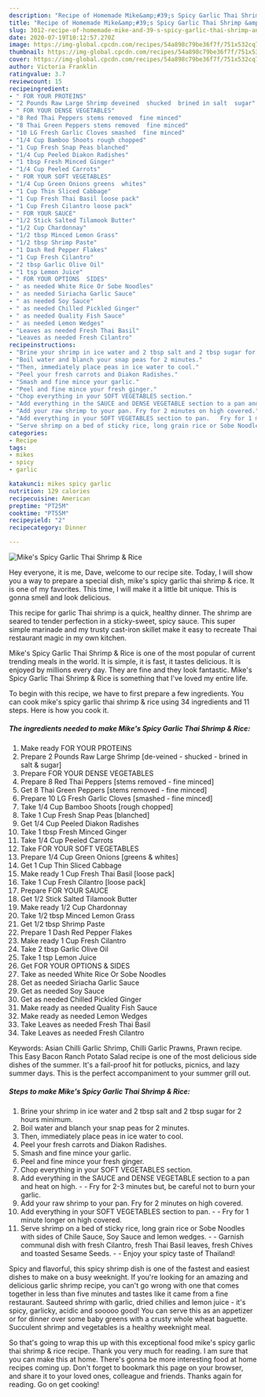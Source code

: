 ```yaml
---
description: "Recipe of Homemade Mike&amp;#39;s Spicy Garlic Thai Shrimp &amp;amp; Rice"
title: "Recipe of Homemade Mike&amp;#39;s Spicy Garlic Thai Shrimp &amp;amp; Rice"
slug: 3012-recipe-of-homemade-mike-and-39-s-spicy-garlic-thai-shrimp-and-amp-rice
date: 2020-07-19T10:12:57.270Z
image: https://img-global.cpcdn.com/recipes/54a898c79be36f7f/751x532cq70/mikes-spicy-garlic-thai-shrimp-rice-recipe-main-photo.jpg
thumbnail: https://img-global.cpcdn.com/recipes/54a898c79be36f7f/751x532cq70/mikes-spicy-garlic-thai-shrimp-rice-recipe-main-photo.jpg
cover: https://img-global.cpcdn.com/recipes/54a898c79be36f7f/751x532cq70/mikes-spicy-garlic-thai-shrimp-rice-recipe-main-photo.jpg
author: Victoria Franklin
ratingvalue: 3.7
reviewcount: 15
recipeingredient:
- " FOR YOUR PROTEINS"
- "2 Pounds Raw Large Shrimp deveined  shucked  brined in salt  sugar"
- " FOR YOUR DENSE VEGETABLES"
- "8 Red Thai Peppers stems removed  fine minced"
- "8 Thai Green Peppers stems removed  fine minced"
- "10 LG Fresh Garlic Cloves smashed  fine minced"
- "1/4 Cup Bamboo Shoots rough chopped"
- "1 Cup Fresh Snap Peas blanched"
- "1/4 Cup Peeled Diakon Radishes"
- "1 tbsp Fresh Minced Ginger"
- "1/4 Cup Peeled Carrots"
- " FOR YOUR SOFT VEGETABLES"
- "1/4 Cup Green Onions greens  whites"
- "1 Cup Thin Sliced Cabbage"
- "1 Cup Fresh Thai Basil loose pack"
- "1 Cup Fresh Cilantro loose pack"
- " FOR YOUR SAUCE"
- "1/2 Stick Salted Tilamook Butter"
- "1/2 Cup Chardonnay"
- "1/2 tbsp Minced Lemon Grass"
- "1/2 tbsp Shrimp Paste"
- "1 Dash Red Pepper Flakes"
- "1 Cup Fresh Cilantro"
- "2 tbsp Garlic Olive Oil"
- "1 tsp Lemon Juice"
- " FOR YOUR OPTIONS  SIDES"
- " as needed White Rice Or Sobe Noodles"
- " as needed Siriacha Garlic Sauce"
- " as needed Soy Sauce"
- " as needed Chilled Pickled Ginger"
- " as needed Quality Fish Sauce"
- " as needed Lemon Wedges"
- "Leaves as needed Fresh Thai Basil"
- "Leaves as needed Fresh Cilantro"
recipeinstructions:
- "Brine your shrimp in ice water and 2 tbsp salt and 2 tbsp sugar for 2 hours minimum."
- "Boil water and blanch your snap peas for 2 minutes."
- "Then, immediately place peas in ice water to cool."
- "Peel your fresh carrots and Diakon Radishes."
- "Smash and fine mince your garlic."
- "Peel and fine mince your fresh ginger."
- "Chop everything in your SOFT VEGETABLES section."
- "Add everything in the SAUCE and DENSE VEGETABLE section to a pan and heat on high.  Fry for 2-3 minutes but, be careful not to burn your garlic."
- "Add your raw shrimp to your pan. Fry for 2 minutes on high covered."
- "Add everything in your SOFT VEGETABLES section to pan.   Fry for 1 minute longer on high covered."
- "Serve shrimp on a bed of sticky rice, long grain rice or Sobe Noodles with sides of Chile Sauce, Soy Sauce and lemon wedges.   Garnish communal dish with fresh Cilantro, fresh Thai Basil leaves, fresh Chives and toasted Sesame Seeds.  Enjoy your spicy taste of Thailand!"
categories:
- Recipe
tags:
- mikes
- spicy
- garlic

katakunci: mikes spicy garlic 
nutrition: 129 calories
recipecuisine: American
preptime: "PT25M"
cooktime: "PT55M"
recipeyield: "2"
recipecategory: Dinner

---
```



![Mike&#39;s Spicy Garlic Thai Shrimp &amp; Rice](https://img-global.cpcdn.com/recipes/54a898c79be36f7f/751x532cq70/mikes-spicy-garlic-thai-shrimp-rice-recipe-main-photo.jpg)

Hey everyone, it is me, Dave, welcome to our recipe site. Today, I will show you a way to prepare a special dish, mike&#39;s spicy garlic thai shrimp &amp; rice. It is one of my favorites. This time, I will make it a little bit unique. This is gonna smell and look delicious.

This recipe for garlic Thai shrimp is a quick, healthy dinner. The shrimp are seared to tender perfection in a sticky-sweet, spicy sauce. This super simple marinade and my trusty cast-iron skillet make it easy to recreate Thai restaurant magic in my own kitchen.

Mike&#39;s Spicy Garlic Thai Shrimp &amp; Rice is one of the most popular of current trending meals in the world. It is simple, it is fast, it tastes delicious. It is enjoyed by millions every day. They are fine and they look fantastic. Mike&#39;s Spicy Garlic Thai Shrimp &amp; Rice is something that I've loved my entire life.


To begin with this recipe, we have to first prepare a few ingredients. You can cook mike&#39;s spicy garlic thai shrimp &amp; rice using 34 ingredients and 11 steps. Here is how you cook it.

<!--inarticleads1-->

##### The ingredients needed to make Mike&#39;s Spicy Garlic Thai Shrimp &amp; Rice:

1. Make ready  FOR YOUR PROTEINS
1. Prepare 2 Pounds Raw Large Shrimp [de-veined - shucked - brined in salt &amp; sugar]
1. Prepare  FOR YOUR DENSE VEGETABLES
1. Prepare 8 Red Thai Peppers [stems removed - fine minced]
1. Get 8 Thai Green Peppers [stems removed - fine minced]
1. Prepare 10 LG Fresh Garlic Cloves [smashed - fine minced]
1. Take 1/4 Cup Bamboo Shoots [rough chopped]
1. Take 1 Cup Fresh Snap Peas [blanched]
1. Get 1/4 Cup Peeled Diakon Radishes
1. Take 1 tbsp Fresh Minced Ginger
1. Take 1/4 Cup Peeled Carrots
1. Take  FOR YOUR SOFT VEGETABLES
1. Prepare 1/4 Cup Green Onions [greens &amp; whites]
1. Get 1 Cup Thin Sliced Cabbage
1. Make ready 1 Cup Fresh Thai Basil [loose pack]
1. Take 1 Cup Fresh Cilantro [loose pack]
1. Prepare  FOR YOUR SAUCE
1. Get 1/2 Stick Salted Tilamook Butter
1. Make ready 1/2 Cup Chardonnay
1. Take 1/2 tbsp Minced Lemon Grass
1. Get 1/2 tbsp Shrimp Paste
1. Prepare 1 Dash Red Pepper Flakes
1. Make ready 1 Cup Fresh Cilantro
1. Take 2 tbsp Garlic Olive Oil
1. Take 1 tsp Lemon Juice
1. Get  FOR YOUR OPTIONS &amp; SIDES
1. Take  as needed White Rice Or Sobe Noodles
1. Get  as needed Siriacha Garlic Sauce
1. Get  as needed Soy Sauce
1. Get  as needed Chilled Pickled Ginger
1. Make ready  as needed Quality Fish Sauce
1. Make ready  as needed Lemon Wedges
1. Take Leaves as needed Fresh Thai Basil
1. Take Leaves as needed Fresh Cilantro


Keywords: Asian Chilli Garlic Shrimp, Chilli Garlic Prawns, Prawn recipe. This Easy Bacon Ranch Potato Salad recipe is one of the most delicious side dishes of the summer. It&#39;s a fail-proof hit for potlucks, picnics, and lazy summer days. This is the perfect accompaniment to your summer grill out. 

<!--inarticleads2-->

##### Steps to make Mike&#39;s Spicy Garlic Thai Shrimp &amp; Rice:

1. Brine your shrimp in ice water and 2 tbsp salt and 2 tbsp sugar for 2 hours minimum.
1. Boil water and blanch your snap peas for 2 minutes.
1. Then, immediately place peas in ice water to cool.
1. Peel your fresh carrots and Diakon Radishes.
1. Smash and fine mince your garlic.
1. Peel and fine mince your fresh ginger.
1. Chop everything in your SOFT VEGETABLES section.
1. Add everything in the SAUCE and DENSE VEGETABLE section to a pan and heat on high. -  - Fry for 2-3 minutes but, be careful not to burn your garlic.
1. Add your raw shrimp to your pan. Fry for 2 minutes on high covered.
1. Add everything in your SOFT VEGETABLES section to pan.  -  - Fry for 1 minute longer on high covered.
1. Serve shrimp on a bed of sticky rice, long grain rice or Sobe Noodles with sides of Chile Sauce, Soy Sauce and lemon wedges.  -  - Garnish communal dish with fresh Cilantro, fresh Thai Basil leaves, fresh Chives and toasted Sesame Seeds. -  - Enjoy your spicy taste of Thailand!


Spicy and flavorful, this spicy shrimp dish is one of the fastest and easiest dishes to make on a busy weeknight. If you&#39;re looking for an amazing and delicious garlic shrimp recipe, you can&#39;t go wrong with one that comes together in less than five minutes and tastes like it came from a fine restaurant. Sauteed shrimp with garlic, dried chilies and lemon juice - it&#39;s spicy, garlicky, acidic and sooooo good! You can serve this as an appetizer or for dinner over some baby greens with a crusty whole wheat baguette. Succulent shrimp and vegetables is a healthy weeknight meal. 

So that's going to wrap this up with this exceptional food mike&#39;s spicy garlic thai shrimp &amp; rice recipe. Thank you very much for reading. I am sure that you can make this at home. There's gonna be more interesting food at home recipes coming up. Don't forget to bookmark this page on your browser, and share it to your loved ones, colleague and friends. Thanks again for reading. Go on get cooking!
